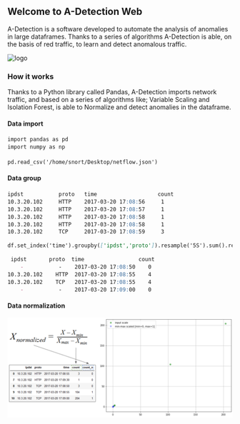## Welcome to A-Detection Web

A-Detection is a software developed to automate the analysis of anomalies in large dataframes. Thanks to a series of algorithms A-Detection is able, on the basis of red traffic, to learn and detect anomalous traffic.

![logo](http://labrigger.com/blog/wp-content/uploads/2013/11/plotly.png)

### How it works

Thanks to a Python library called Pandas, A-Detection imports network traffic, and based on a series of algorithms like; Variable Scaling and Isolation Forest, is able to Normalize and detect anomalies in the dataframe.

#### Data import

```markdown
import pandas as pd
import numpy as np

pd.read_csv('/home/snort/Desktop/netflow.json')
```


#### Data group

```markdown
ipdst           proto   time                   count
10.3.20.102     HTTP    2017-03-20 17:08:56     1
10.3.20.102     HTTP    2017-03-20 17:08:57     1
10.3.20.102     HTTP    2017-03-20 17:08:58     1
10.3.20.102     HTTP    2017-03-20 17:08:58     1
10.3.20.102     TCP     2017-03-20 17:08:59     3
```

```markdown
df.set_index('time').groupby(['ipdst','proto']).resample('5S').sum().reset_index()
```

```markdown
 ipdst       proto  time                 count     
    -           -    2017-03-20 17:08:50    0
10.3.20.102    HTTP  2017-03-20 17:08:55    4
10.3.20.102    TCP   2017-03-20 17:08:55    4
    -           -    2017-03-20 17:09:00    0
```

#### Data normalization

![logo](https://github.com/adetection/adetection.github.io/blob/master/dataNorm.png)
